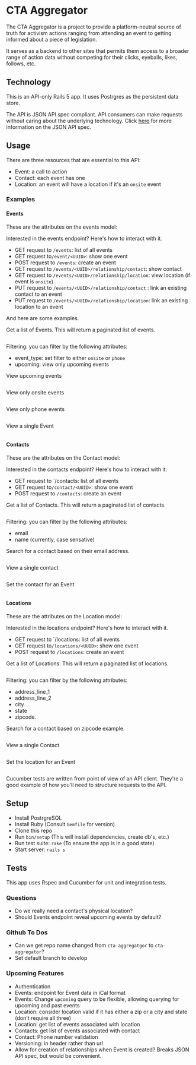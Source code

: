 # CTA Aggregator

The CTA Aggregator is a project to provide a platform-neutral source of truth
for activism actions ranging from attending an event to getting informed about
a piece of legislation.

It serves as a backend to other sites that permits them access to a broader 
range of action data without competing for their clicks, eyeballs, likes, 
follows, etc. 

## Technology

This is an API-only Rails 5 app.  It uses Postrgres as the persistent data 
store.

The API is JSON API spec compliant.  API consumers can make requests without
caring about the underlying technology.  Click [here](http://jsonapi.org/) 
for more information on the JSON API spec.

## Usage

There are three resources that are essential to this API:
* Event: a call to action
* Contact: each event has one
* Location: an event will have a location if it's an `onsite` event


### Examples

#### Events
These are the attributes on the events model:


Interested in the events endpoint? Here's how to interact with  it.

* GET request to `/events`: list of all events
* GET request to`/event/<UUID>`: show one event
* POST request to `/events`: create an event
* GET request to `/events/<UUID>/relationship/contact`: show contact
* GET request to `/events/<UUID>/relationship/location`: view location (if event is `onsite`)
* PUT request to `/events/<UUID>/relationship/contact` : link an existing contact to an event
* PUT request to `/events/<UUID>/relationship/location`: link an existing location to an event

And here are some examples.

Get a list of Events. This will return a paginated list of events. 
```

```

Filtering: you can filter by the following attributes:
* event_type: set filter to either `onsite` or `phone`
* upcoming: view only upcoming events

View upcoming events
```

```

View only onsite events
```

```

View only phone events
```

```

View a single Event
```

```

#### Contacts

These are the attributes on the Contact model:


Interested in the contacts endpoint? Here's how to interact with  it.
* GET request to `/contacts: list of all events 
* GET request to`/contact/<UUID>`: show one event
* POST request to `/contacts`: create an event

Get a list of Contacts. This will return a paginated list of contacts. 
```

```

Filtering: you can filter by the following attributes:
* email
* name (currently, case sensative)

Search for a contact based on their email address.
```

```

View a single contact

```

```

Set the contact for an Event
```

```

#### Locations

These are the attributes on the Location model:


Interested in the locations endpoint? Here's how to interact with  it.
* GET request to `/locations: list of all events 
* GET request to`/locations/<UUID>`: show one event
* POST request to `/locations`: create an event

Get a list of Locations. This will return a paginated list of locations. 
```

```

Filtering: you can filter by the following attributes:
* address_line_1
* address_line_2
* city
* state
* zipcode.

Search for a contact based on zipcode example.

```

```

View a single Contact

```

```

Set the location for an Event
```

```

Cucumber tests are written from point of view of an API client.  They're a
good example of how you'll need to structure requests to the API.


## Setup

* Install PostrgreSQL
* Install Ruby (Consult `Gemfile` for version)
* Clone this repo
* Run `bin/setup` (This will install dependencies, create db's, etc.)
* Run test suite: `rake` (To ensure the app is in a good state)
* Start server: `rails s`

## Tests

This app uses Rspec and Cucumber for unit and integration tests.

### Questions
 * Do we really need a contact's physical location?
 * Should Events endpoint reveal upcoming events by default?

### Github To Dos
 * Can we get repo name changed from `cta-aggregatgor` to `cta-aggregator`?
 * Set default branch to develop

### Upcoming Features
* Authentication
* Events: endpoint for Event data in iCal format
* Events: Change `upcoming` query to be flexible, allowing querying for upcoming and past events
* Location: consider location valid if it has either a zip or a city and state (don't require all three)
* Location: get list of events associated with location
* Contacts: get list of events associated with contact
* Contact: Phone number validation
* Versioning: in header rather than url
* Allow for creation of relationships when Event is created? Breaks JSON API spec, but would be convenient.
